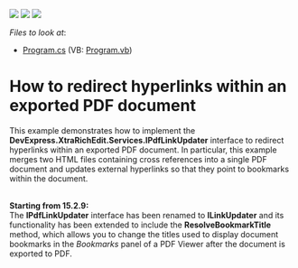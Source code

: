 <!-- default badges list -->
![](https://img.shields.io/endpoint?url=https://codecentral.devexpress.com/api/v1/VersionRange/128610959/15.2.9%2B)
[![](https://img.shields.io/badge/Open_in_DevExpress_Support_Center-FF7200?style=flat-square&logo=DevExpress&logoColor=white)](https://supportcenter.devexpress.com/ticket/details/T318281)
[![](https://img.shields.io/badge/📖_How_to_use_DevExpress_Examples-e9f6fc?style=flat-square)](https://docs.devexpress.com/GeneralInformation/403183)
<!-- default badges end -->
<!-- default file list -->
*Files to look at*:

* [Program.cs](./CS/LinkUpdater/Program.cs) (VB: [Program.vb](./VB/LinkUpdater/Program.vb))
<!-- default file list end -->
# How to redirect hyperlinks within an exported PDF document


<p>This example demonstrates how to implement the <strong>DevExpress.XtraRichEdit.Services.IPdfLinkUpdater</strong> interface to redirect hyperlinks within an exported PDF document. In particular, this example merges two HTML files containing cross references into a single PDF document and updates external hyperlinks so that they point to bookmarks within the document.</p>
<p><br><strong>Starting from 15.2.9:</strong><br>The <strong>IPdfLinkUpdater</strong> interface has been renamed to <strong>ILinkUpdater</strong> and its functionality has been extended to include the <strong>ResolveBookmarkTitle</strong> method, which allows you to change the titles used to display document bookmarks in the <em>Bookmarks</em> panel of a PDF Viewer after the document is exported to PDF.</p>

<br/>


